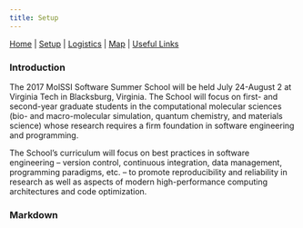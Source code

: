 ```yaml
---
title: Setup
---
```


[Home](README.html) | [Setup](Setup.html) | [Logistics](Logistics.html) | [Map](Map.html) | [Useful Links](Links.html)

### Introduction

The 2017 MolSSI Software Summer School will be held July 24-August 2 at
Virginia Tech in Blacksburg, Virginia. The School will focus on first- and
second-year graduate students in the computational molecular sciences (bio- and
macro-molecular simulation, quantum chemistry, and materials science) whose
research requires a firm foundation in software engineering and programming.

The School’s curriculum will focus on best practices in software engineering –
version control, continuous integration, data management, programming
paradigms, etc. – to promote reproducibility and reliability in research as
well as aspects of modern high-performance computing architectures and code
optimization.

### Markdown

